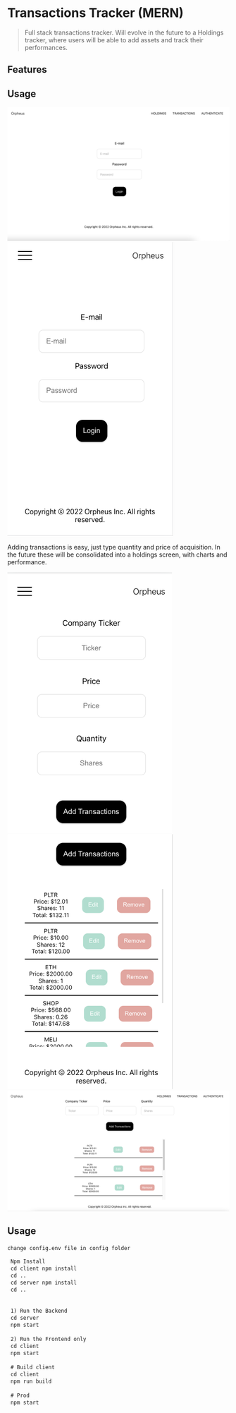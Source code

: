 # Transactions Tracker (MERN)

> Full stack transactions tracker.
> Will evolve in the future to a Holdings tracker, where users will be able to add assets and track their performances.

## Features

## Usage

![Auth desktop](/assets/auth-screen.png)
![Auth mobile](/assets/auth-mobile.png)

Adding transactions is easy, just type quantity and price of acquisition. In the future these will be consolidated into a holdings screen, with charts and performance.

![add transactions](/assets/add-transactions-mobile.png)
![transactions list](/assets/transactions-list-mobile.png)
![transactions list](/assets/transactions-list.png)

## Usage

```
change config.env file in config folder
```

```
 Npm Install
 cd client npm install
 cd ..
 cd server npm install
 cd ..


 1) Run the Backend
 cd server
 npm start

 2) Run the Frontend only
 cd client
 npm start

 # Build client
 cd client
 npm run build

 # Prod
 npm start
```
